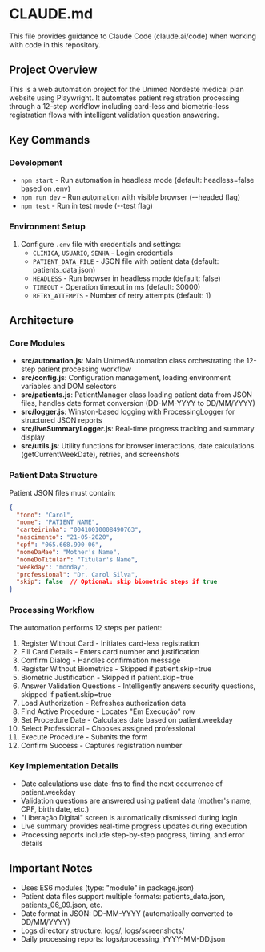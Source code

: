 # CLAUDE.md

This file provides guidance to Claude Code (claude.ai/code) when working with code in this repository.

## Project Overview

This is a web automation project for the Unimed Nordeste medical plan website using Playwright. It automates patient registration processing through a 12-step workflow including card-less and biometric-less registration flows with intelligent validation question answering.

## Key Commands

### Development
- `npm start` - Run automation in headless mode (default: headless=false based on .env)
- `npm run dev` - Run automation with visible browser (--headed flag)
- `npm test` - Run in test mode (--test flag)

### Environment Setup
1. Configure `.env` file with credentials and settings:
   - `CLINICA`, `USUARIO`, `SENHA` - Login credentials
   - `PATIENT_DATA_FILE` - JSON file with patient data (default: patients_data.json)
   - `HEADLESS` - Run browser in headless mode (default: false)
   - `TIMEOUT` - Operation timeout in ms (default: 30000)
   - `RETRY_ATTEMPTS` - Number of retry attempts (default: 1)

## Architecture

### Core Modules
- **src/automation.js**: Main UnimedAutomation class orchestrating the 12-step patient processing workflow
- **src/config.js**: Configuration management, loading environment variables and DOM selectors
- **src/patients.js**: PatientManager class loading patient data from JSON files, handles date format conversion (DD-MM-YYYY to DD/MM/YYYY)
- **src/logger.js**: Winston-based logging with ProcessingLogger for structured JSON reports
- **src/liveSummaryLogger.js**: Real-time progress tracking and summary display
- **src/utils.js**: Utility functions for browser interactions, date calculations (getCurrentWeekDate), retries, and screenshots

### Patient Data Structure
Patient JSON files must contain:
```json
{
  "fono": "Carol",
  "nome": "PATIENT NAME",
  "carteirinha": "00410010008490763",
  "nascimento": "21-05-2020",
  "cpf": "065.668.990-06",
  "nomeDaMae": "Mother's Name",
  "nomeDoTitular": "Titular's Name",
  "weekday": "monday",
  "professional": "Dr. Carol Silva",
  "skip": false  // Optional: skip biometric steps if true
}
```

### Processing Workflow
The automation performs 12 steps per patient:
1. Register Without Card - Initiates card-less registration
2. Fill Card Details - Enters card number and justification
3. Confirm Dialog - Handles confirmation message
4. Register Without Biometrics - Skipped if patient.skip=true
5. Biometric Justification - Skipped if patient.skip=true
6. Answer Validation Questions - Intelligently answers security questions, skipped if patient.skip=true
7. Load Authorization - Refreshes authorization data
8. Find Active Procedure - Locates "Em Execução" row
9. Set Procedure Date - Calculates date based on patient.weekday
10. Select Professional - Chooses assigned professional
11. Execute Procedure - Submits the form
12. Confirm Success - Captures registration number

### Key Implementation Details
- Date calculations use date-fns to find the next occurrence of patient.weekday
- Validation questions are answered using patient data (mother's name, CPF, birth date, etc.)
- "Liberação Digital" screen is automatically dismissed during login
- Live summary provides real-time progress updates during execution
- Processing reports include step-by-step progress, timing, and error details

## Important Notes
- Uses ES6 modules (type: "module" in package.json)
- Patient data files support multiple formats: patients_data.json, patients_06_09.json, etc.
- Date format in JSON: DD-MM-YYYY (automatically converted to DD/MM/YYYY)
- Logs directory structure: logs/, logs/screenshots/
- Daily processing reports: logs/processing_YYYY-MM-DD.json
